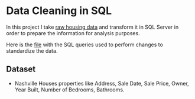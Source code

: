 # Data Cleaning in SQL
In this project I take [raw housing data](https://github.com/FilipeTheAnalyst/DataAnalystProject_SQL_DataCleaning/blob/main/Nashville%20Housing%20Data%20for%20Data%20Cleaning.xlsx) and transform it in SQL Server in order to prepare the information for analysis purposes.

Here is the [file](https://github.com/FilipeTheAnalyst/DataAnalystProject_SQL_DataCleaning/blob/main/Data%20Cleaning%20Portfolio%20Project%20Queries.sql) with the SQL queries used to perform changes to standardize the data.

## Dataset
* Nashville Houses properties like Address, Sale Date, Sale Price, Owner, Year Built, Number of Bedrooms, Bathrooms.
